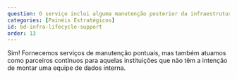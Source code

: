 ```yaml
---
question: O serviço inclui alguma manutenção posterior da infraestrutura?
categories: [Painéis Estratégicos]
id: bd-infra-lifecycle-support
order: 13
---
```


Sim! Fornecemos serviços de manutenção pontuais, mas também atuamos como parceiros contínuos para aquelas instituições que não têm a intenção de montar uma equipe de dados interna.